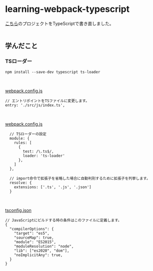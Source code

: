 # learning-webpack-typescript
[こちら](https://github.com/fukugit/learning-webpack)のプロジェクトをTypeScriptで書き直しました。  
<br>

## 学んだこと
### TSローダー
```
npm install --save-dev typescript ts-loader
```
<br>

[webpack.config.js](webpack.config.js)  
```
// エントリポイントをTSファイルに変更します。  
entry: './src/js/index.ts',
```
<br>

[webpack.config.js](webpack.config.js)  
```
  // TSローダーの設定
  module: {
    rules: [
      {
        test: /\.ts$/,
        loader: 'ts-loader'
      },
    ]
  },

  // import命令で拡張子を省略した場合に自動判別するために拡張子を列挙します。
  resolve: {
    extensions: ['.ts', '.js', '.json']
  }
```
<br>

[tsconfig.json](tsconfig.json)  
```
// JavaScriptにビルドする時の条件はこのファイルに定義します。
{
  "compilerOptions": {
    "target": "es5",
    "sourceMap": true,
    "module": "ES2015",
    "moduleResolution": "node",
    "lib": ["es2020", "dom"],
    "noImplicitAny": true,
  }
}
```
<br>